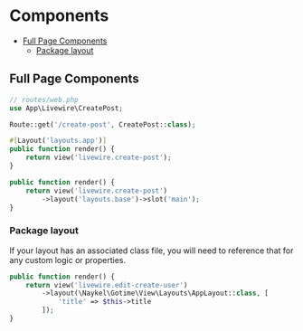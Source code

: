 # Components

<!-- TOC -->

- [Full Page Components](#full-page-components)
    - [Package layout](#package-layout)

<!-- /TOC -->



<a id="markdown-full-page-components" name="full-page-components"></a>

## Full Page Components

```php
// routes/web.php
use App\Livewire\CreatePost;

Route::get('/create-post', CreatePost::class);
```

```php
#[Layout('layouts.app')]
public function render() {
    return view('livewire.create-post');
}
```

```php
public function render() {
    return view('livewire.create-post')
        ->layout('layouts.base')->slot('main');
}
```

<a id="markdown-package-layout" name="package-layout"></a>

### Package layout

If your layout has an associated class file, you will need to reference that for any custom logic or properties.

```php
public function render() {
    return view('livewire.edit-create-user')
        ->layout(\Naykel\Gotime\View\Layouts\AppLayout::class, [
            'title' => $this->title
        ]);
}
```
